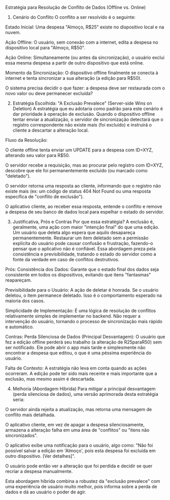 Estratégia para Resolução de Conflito de Dados (Offline vs. Online)
1. Cenário do Conflito
O conflito a ser resolvido é o seguinte:

Estado Inicial: Uma despesa "Almoço, R$25" existe no dispositivo local e na nuvem.

Ação Offline: O usuário, sem conexão com a internet, edita a despesa no dispositivo local para "Almoço, R$50".

Ação Online: Simultaneamente (ou antes da sincronização), o usuário exclui essa mesma despesa a partir de outro dispositivo que está online.

Momento da Sincronização: O dispositivo offline finalmente se conecta à internet e tenta sincronizar a sua alteração (a edição para R$50).

O sistema precisa decidir o que fazer: a despesa deve ser restaurada com o novo valor ou deve permanecer excluída?

2. Estratégia Escolhida: "A Exclusão Prevalece" (Server-side Wins on Deletion)
A estratégia que eu adotaria como padrão para este cenário é dar prioridade à operação de exclusão. Quando o dispositivo offline tentar enviar a atualização, o servidor de sincronização detectará que o registro correspondente não existe mais (foi excluído) e instruirá o cliente a descartar a alteração local.

Fluxo da Resolução:

O cliente offline tenta enviar um UPDATE para a despesa com ID=XYZ, alterando seu valor para R$50.

O servidor recebe a requisição, mas ao procurar pelo registro com ID=XYZ, descobre que ele foi permanentemente excluído (ou marcado como "deletado").

O servidor retorna uma resposta ao cliente, informando que o registro não existe mais (ex: um código de status 404 Not Found ou uma resposta específica de "conflito de exclusão").

O aplicativo cliente, ao receber essa resposta, entende o conflito e remove a despesa de seu banco de dados local para espelhar o estado do servidor.

3. Justificativa, Prós e Contras
Por que essa estratégia?
A exclusão é, geralmente, uma ação com maior "intenção final" do que uma edição. Um usuário que deleta algo espera que aquilo desapareça permanentemente. Restaurar um item deletado sem a permissão explícita do usuário pode causar confusão e frustração, fazendo-o pensar que o aplicativo não é confiável. Essa abordagem preza pela consistência e previsibilidade, tratando o estado do servidor como a fonte da verdade em caso de conflitos destrutivos.

Prós:
Consistência dos Dados: Garante que o estado final dos dados seja consistente em todos os dispositivos, evitando que itens "fantasmas" reapareçam.

Previsibilidade para o Usuário: A ação de deletar é honrada. Se o usuário deletou, o item permanece deletado. Isso é o comportamento esperado na maioria dos casos.

Simplicidade de Implementação: É uma lógica de resolução de conflitos relativamente simples de implementar no backend. Não requer a intervenção do usuário, tornando o processo de sincronização mais rápido e automático.

Contras:
Perda Silenciosa de Dados (Principal Desvantagem): O usuário que fez a edição offline perderá seu trabalho (a alteração de R25paraR50) sem ser notificado. Ele pode abrir o app mais tarde e simplesmente não encontrar a despesa que editou, o que é uma péssima experiência do usuário.

Falta de Contexto: A estratégia não leva em conta quando as ações ocorreram. A edição pode ter sido mais recente e mais importante que a exclusão, mas mesmo assim é descartada.

4. Melhoria (Abordagem Híbrida)
Para mitigar a principal desvantagem (perda silenciosa de dados), uma versão aprimorada desta estratégia seria:

O servidor ainda rejeita a atualização, mas retorna uma mensagem de conflito mais detalhada.

O aplicativo cliente, em vez de apagar a despesa silenciosamente, armazena a alteração falha em uma área de "conflitos" ou "itens não sincronizados".

O aplicativo exibe uma notificação para o usuário, algo como: "Não foi possível salvar a edição em 'Almoço', pois esta despesa foi excluída em outro dispositivo. [Ver detalhes]".

O usuário pode então ver a alteração que foi perdida e decidir se quer recriar a despesa manualmente.

Esta abordagem híbrida combina a robustez da "exclusão prevalece" com uma experiência de usuário muito melhor, pois informa sobre a perda de dados e dá ao usuário o poder de agir.